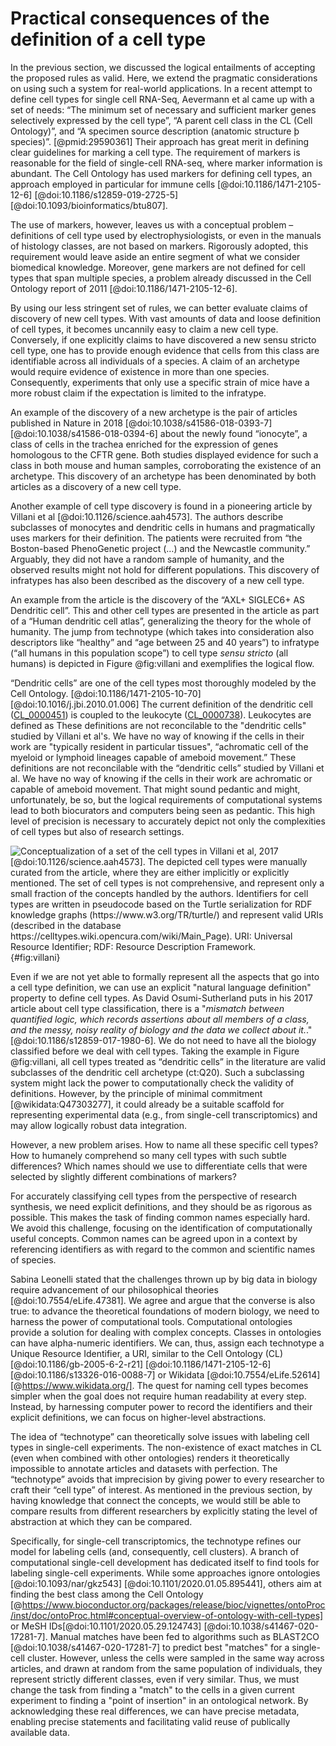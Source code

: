 # Practical consequences of the definition of a cell type


In the previous section, we discussed the logical entailments of accepting the proposed rules as valid. Here, we extend the pragmatic considerations on using such a system for real-world applications.
In a recent attempt to define cell types for single cell RNA-Seq, Aevermann et al came up with a set of needs: “The minimum set of necessary and sufficient marker genes selectively expressed by the cell type”, “A parent cell class in the CL (Cell Ontology)”, and “A specimen source description (anatomic structure þ species)”.
[@pmid:29590361] Their approach has great merit in defining clear guidelines for marking a cell type. The requirement of markers is reasonable for the field of single-cell RNA-seq, where marker information is abundant. The Cell Ontology has used markers for defining cell types, an approach employed in particular for immune cells [@doi:10.1186/1471-2105-12-6] [@doi:10.1186/s12859-019-2725-5] [@doi:10.1093/bioinformatics/btu807].   

The use of markers, however, leaves us with a conceptual problem – definitions of cell type used by electrophysiologists, or even in the manuals of histology classes, are not based on markers. Rigorously adopted, this requirement would leave aside an entire segment of what we consider biomedical knowledge. Moreover, gene markers are not defined for cell types that span multiple species, a problem already discussed in the Cell Ontology report of 2011 [@doi:10.1186/1471-2105-12-6].

By using our less stringent set of rules, we can better evaluate claims of discovery of new cell types. With vast amounts of data and loose definition of cell types, it becomes uncannily easy to claim a new cell type. Conversely, if one explicitly claims to have discovered a new sensu stricto cell type, one has to provide enough evidence that cells from this class are identifiable across all individuals of a species. A claim of an archetype would require evidence of existence in more than one species. Consequently, experiments that only use a specific strain of mice have a more robust claim if the expectation is limited to the infratype.

An example of the discovery of a new archetype is the pair of articles published in Nature in 2018 [@doi:10.1038/s41586-018-0393-7] [@doi:10.1038/s41586-018-0394-6] about the newly found “ionocyte”, a class of cells in the trachea enriched for the expression of genes homologous to the CFTR gene. Both studies displayed evidence for such a class in both mouse and human samples, corroborating the existence of an archetype. This discovery of an archetype has been denominated by both articles as a discovery of a new cell type.

Another example of cell type discovery is found in a pioneering article by Villani et al [@doi:10.1126/science.aah4573]. The authors describe subclasses of monocytes and dendritic cells in humans and pragmatically uses markers for their definition. The patients were recruited from “the Boston-based PhenoGenetic project (…) and the Newcastle community.” Arguably, they did not have a random sample of humanity, and the observed results might not hold for different populations. This discovery of infratypes has also been described as the discovery of a new cell type.


An example from the article is the discovery of the “AXL+ SIGLEC6+ AS Dendritic cell”. This and other cell types are presented in the article as part of a “Human dendritic cell atlas”, generalizing the theory for the whole of humanity. The jump from technotype (which takes into consideration also descriptors like “healthy” and “age between 25 and 40 years”) to infratype (“all humans in this population scope”) to cell type _sensu stricto_ (all humans) is depicted in Figure @fig:villani and exemplifies the logical flow.

“Dendritic cells” are one of the cell types most thoroughly modeled by the Cell Ontology. [@doi:10.1186/1471-2105-10-70] [@doi:10.1016/j.jbi.2010.01.006] The current definition of the dendritic cell ([CL_0000451](http://purl.obolibrary.org/obo/CL_0000451)) is coupled to the leukocyte ([CL_0000738](http://purl.obolibrary.org/obo/CL_0000738)). Leukocytes are defined as   These definitions are not reconcilable to the "dendritic cells" studied by Villani et al's. We have no way of knowing if the cells in their work are "typically resident in particular tissues", “achromatic cell of the myeloid or lymphoid lineages capable of ameboid movement.” These definitions are not reconcilable with the “dendritic cells” studied by Villani et al. We have no way of knowing if the cells in their work are achromatic or capable of ameboid movement. That might sound pedantic and might, unfortunately, be so, but the logical requirements of computational systems lead to both biocurators and computers being seen as pedantic. This high level of precision is necessary to accurately depict not only the complexities of cell types but also of research settings.


![ Conceptualization of a set of the cell types in Villani et al, 2017 [@doi:10.1126/science.aah4573]. The depicted cell types were manually curated from the article, where they are either implicitly or explicitly mentioned. The set of cell types is not comprehensive, and represent only a small fraction of the concepts handled by the authors. Identifiers for cell types are written in pseudocode based on the Turtle serialization for RDF knowledge graphs (https://www.w3.org/TR/turtle/) and represent valid URIs (described in the database https://celltypes.wiki.opencura.com/wiki/Main_Page). URI: Universal Resource Identifier; RDF: Resource Description Framework.](images/villani_asdcs.png  ){#fig:villani}


Even if we are not yet able to formally represent all the aspects that go into a cell type definition, we can use an explicit "natural language definition" property to define cell types. As David Osumi-Sutherland puts in his 2017 article about cell type classification, there is a "_mismatch between quantified logic, which records assertions about all members of a class, and the messy, noisy reality of biology and the data we collect about it._." [@doi:10.1186/s12859-017-1980-6]. We do not need to have all the biology classified before we deal with cell types. Taking the example in Figure @fig:villani, all cell types treated as “dendritic cells” in the literature are valid subclasses of the dendritic cell archetype (ct:Q20). Such a subclassing system might lack the power to computationally check the validity of definitions. However, by the principle of minimal commitment [@wikidata:Q47303277], it could already be a suitable scaffold for representing experimental data (e.g., from single-cell transcriptomics) and may allow logically robust data integration.

However, a new problem arises. How to name all these specific cell types? How to humanely comprehend so many cell types with such subtle differences? Which names should we use to differentiate cells that were selected by slightly different combinations of markers?

For accurately classifying cell types from the perspective of research synthesis, we need explicit definitions, and they should be as rigorous as possible. This makes the task of finding common names especially hard. We avoid this challenge, focusing on the identification of computationally useful concepts. Common names can be agreed upon in a context by referencing identifiers as with regard to the common and scientific names of species.
  

Sabina Leonelli stated that the challenges thrown up by big data in biology require advancement of our philosophical theories [@doi:10.7554/eLife.47381]. We agree and argue that the converse is also true: to advance the theoretical foundations of modern biology, we need to harness the power of computational tools. Computational ontologies provide a solution for dealing with complex concepts. Classes in ontologies can have alpha-numeric identifiers. We can, thus, assign each technotype a Unique Resource Identifier, a URI, similar to the Cell Ontology (CL) [@doi:10.1186/gb-2005-6-2-r21] [@doi:10.1186/1471-2105-12-6] [@doi:10.1186/s13326-016-0088-7] or Wikidata [@doi:10.7554/eLife.52614] [@https://www.wikidata.org/]. The quest for naming cell types becomes simpler when the goal does not require human readability at every step. Instead, by harnessing computer power to record the identifiers and their explicit definitions, we can focus on higher-level abstractions. 


The idea of “technotype” can theoretically solve issues with labeling cell types in single-cell experiments. The non-existence of exact matches in CL (even when combined with other ontologies) renders it theoretically impossible to annotate articles and datasets with perfection. The “technotype” avoids that imprecision by giving power to every researcher to craft their “cell type” of interest. As mentioned in the previous section, by having knowledge that connect the concepts, we would still be able to compare results from different researchers by explicitly stating the level of abstraction at which they can be compared.

Specifically, for single-cell transcriptomics, the technotype refines our model for labeling cells (and, consequently, cell clusters). A branch of computational single-cell development has dedicated itself to find tools for labeling single-cell experiments. While some approaches ignore ontologies [@doi:10.1093/nar/gkz543] [@doi:10.1101/2020.01.05.895441], others aim at finding the best class among the Cell Ontology [@https://www.bioconductor.org/packages/release/bioc/vignettes/ontoProc/inst/doc/ontoProc.html#conceptual-overview-of-ontology-with-cell-types] or MeSH IDs[@doi:10.1101/2020.05.29.124743] [@doi:10.1038/s41467-020-17281-7]. Manual matches have been fed to algorithms such as BLAST2CO [@doi:10.1038/s41467-020-17281-7] to predict best "matches" for a single-cell cluster. However, unless the cells were sampled in the same way across articles, and drawn at random from the same population of individuals, they represent strictly different classes, even if very similar. Thus, we must change the task from finding a "match" to the cells in a given current experiment to finding a  "point of insertion" in an ontological network. By acknowledging these real differences, we can have precise metadata, enabling precise statements and facilitating valid reuse of publically available data. 
